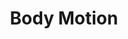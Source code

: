 ---
title: 'Body Motion'
index: 2
slides:
- title: 'Body Motion'
  url: https://www.dropbox.com/s/4adkgjlyskidkb3/L2%20%E2%80%93%20Body%20Motion.pptx?dl=0
readings:
- title: 'Is Every-Day Walking in Older Adults More Analogous to Dual-task Walking or to Usual Walking? Elucidating the Gaps Between Gait Performance in the Lab and During 24/7 Monitoring'
  authors: [Inbar Hillel, Eran Gazit, Alice Nieuwboer, Laura Avanzino, Lynn Rochester, Andrea Cereatti, Ugo Della Croce, Marcel Olde Rikkert, Bastiaan R. Bloem, Elisa Pelosin, Silvia Del Din, Pieter Ginis, Nir Giladi, Anat Mirelman, Jeffrey M. Hausdorff]
  url: https://doi.org/10.1186/s11556-019-0214-5
  venue: European Review of Aging and Physical Activity 2019
  required: true
- title: 'Wearable Sensors Objectively Measure Gait Parameters in Parkinson’s Disease'
  authors: [Johannes C. M. Schlachetzki, Jens Barth, Franz Marxreiter, Julia Gossler, Zacharias Kohl, Samuel Reinfelder, Heiko Gassner, Kamiar Aminian, Bjoern M. Eskofier, Jürgen Winkler, Jochen Klucken]
  url: https://doi.org/10.1371/journal.pone.0183989
  venue: PLOS ONE 2017
  required: true
assignments:
- 2-page proposal
---